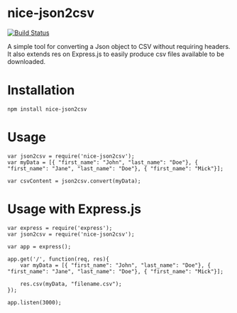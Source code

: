 nice-json2csv
=============
[![Build Status](https://secure.travis-ci.org/matteofigus/nice-json2csv.png?branch=master)](http://travis-ci.org/matteofigus/nice-json2csv)

A simple tool for converting a Json object to CSV without requiring headers.
It also extends res on Express.js to easily produce csv files available to be downloaded.

# Installation

	npm install nice-json2csv

# Usage

	var json2csv = require('nice-json2csv');
	var myData = [{ "first_name": "John", "last_name": "Doe"}, { "first_name": "Jane", "last_name": "Doe"}, { "first_name": "Mick"}];

	var csvContent = json2csv.convert(myData);

# Usage with Express.js
	
	var express = require('express');
	var json2csv = require('nice-json2csv');

	var app = express();

	app.get('/', function(req, res){
		var myData = [{ "first_name": "John", "last_name": "Doe"}, { "first_name": "Jane", "last_name": "Doe"}, { "first_name": "Mick"}];
		
		res.csv(myData, "filename.csv");
	});

	app.listen(3000);
